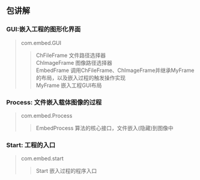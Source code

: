 ## 包讲解
### GUI:嵌入工程的图形化界面
>com.embed.GUI
>>ChFileFrame  文件路径选择器<br>
>>ChImageFrame  图像路径选择器<br>
>>EmbedFrame  调用ChFileFrame、ChImageFrame并继承MyFrame的布局，以及嵌入过程的触发操作实现<br>
>>MyFrame  嵌入工程GUI布局<br>
### Process: 文件嵌入载体图像的过程
>com.embed.Process<br>
>>EmbedProcess  算法的核心接口，文件嵌入(隐藏)到图像中<br>
### Start: 工程的入口
>com.embed.start<br>
>>Start 嵌入过程的程序入口<br>
